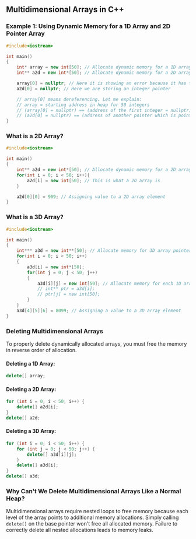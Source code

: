 ## Multidimensional Arrays in C++

### Example 1: Using Dynamic Memory for a 1D Array and 2D Pointer Array
```cpp
#include<iostream>

int main()
{
    int* array = new int[50]; // Allocate dynamic memory for a 1D array
    int** a2d = new int*[50]; // Allocate dynamic memory for a 2D array pointer

    array[0] = nullptr; // Here it is showing an error because it has to store an integer
    a2d[0] = nullptr; // Here we are storing an integer pointer

    // array[0] means dereferencing. Let me explain:
    // array = starting address in heap for 50 integers
    // (array[0] = nullptr) == (address of the first integer = nullptr)
    // (a2d[0] = nullptr) == (address of another pointer which is pointing to the first integer address = nullptr)
}
```

### What is a 2D Array?
```cpp
#include<iostream>

int main()
{
    int** a2d = new int*[50]; // Allocate dynamic memory for a 2D array pointer
    for(int i = 0; i < 50; i++){
        a2d[i] = new int[50]; // This is what a 2D array is
    }

    a2d[0][0] = 909; // Assigning value to a 2D array element
}
```

### What is a 3D Array?
```cpp
#include<iostream>

int main()
{
    int*** a3d = new int**[50]; // Allocate memory for 3D array pointer
    for(int i = 0; i < 50; i++)
    {
        a3d[i] = new int*[50];
        for(int j = 0; j < 50; j++)
        {
            a3d[i][j] = new int[50]; // Allocate memory for each 1D array inside the 2D structure
            // int** ptr = a3d[i];
            // ptr[j] = new int[50];
        }
    }
    a3d[4][5][6] = 8099; // Assigning a value to a 3D array element
}
```

### Deleting Multidimensional Arrays

To properly delete dynamically allocated arrays, you must free the memory in reverse order of allocation.

#### Deleting a 1D Array:
```cpp
delete[] array;
```

#### Deleting a 2D Array:
```cpp
for (int i = 0; i < 50; i++) {
    delete[] a2d[i];
}
delete[] a2d;
```

#### Deleting a 3D Array:
```cpp
for (int i = 0; i < 50; i++) {
    for (int j = 0; j < 50; j++) {
        delete[] a3d[i][j];
    }
    delete[] a3d[i];
}
delete[] a3d;
```

### Why Can't We Delete Multidimensional Arrays Like a Normal Heap?

Multidimensional arrays require nested loops to free memory because each level of the array points to additional memory allocations. Simply calling `delete[]` on the base pointer won't free all allocated memory. Failure to correctly delete all nested allocations leads to memory leaks.

